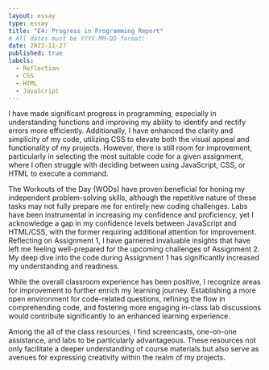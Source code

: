 ```yaml
---
layout: essay
type: essay
title: "E4: Progress in Programming Report"
# All dates must be YYYY-MM-DD format!
date: 2023-11-27
published: true
labels:
  - Reflection
  - CSS
  - HTML
  - JavaScript
---
```

I have made significant progress in programming, especially in understanding functions and improving my ability to identify and rectify errors more efficiently. Additionally, I have enhanced the clarity and simplicity of my code, utilizing CSS to elevate both the visual appeal and functionality of my projects. However, there is still room for improvement, particularly in selecting the most suitable code for a given assignment, where I often struggle with deciding between using JavaScript, CSS, or HTML to execute a command.

The Workouts of the Day (WODs) have proven beneficial for honing my independent problem-solving skills, although the repetitive nature of these tasks may not fully prepare me for entirely new coding challenges. Labs have been instrumental in increasing my confidence and proficiency, yet I acknowledge a gap in my confidence levels between JavaScript and HTML/CSS, with the former requiring additional attention for improvement. Reflecting on Assignment 1, I have garnered invaluable insights that have left me feeling well-prepared for the upcoming challenges of Assignment 2. My deep dive into the code during Assignment 1 has significantly increased my understanding and readiness.

While the overall classroom experience has been positive, I recognize areas for improvement to further enrich my learning journey. Establishing a more open environment for code-related questions, refining the flow in comprehending code, and fostering more engaging in-class lab discussions would contribute significantly to an enhanced learning experience.

Among the all of the class resources, I find screencasts, one-on-one assistance, and labs to be particularly advantageous. These resources not only facilitate a deeper understanding of course materials but also serve as avenues for expressing creativity within the realm of my projects.
